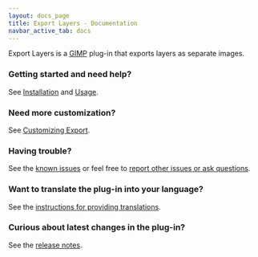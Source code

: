 ```yaml
---
layout: docs_page
title: Export Layers - Documentation
navbar_active_tab: docs
---
```


Export Layers is a [GIMP](https://www.gimp.org/) plug-in that exports layers as separate images.

### Getting started and need help?

See [Installation](Installation.html) and [Usage](Usage.html).


### Need more customization?

See [Customizing Export](Customizing-Export.html).


### Having trouble?

See the [known issues](Known-Issues.html) or feel free to [report other issues or ask questions](https://github.com/khalim19/gimp-plugin-export-layers/issues).


### Want to translate the plug-in into your language?

See the [instructions for providing translations](Providing-Translations.html).


### Curious about latest changes in the plug-in?

See the [release notes](CHANGELOG.html).
